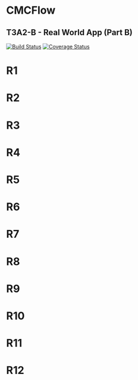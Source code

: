 # **CMCFlow** 
## T3A2-B - Real World App (Part B)

[![Build Status](https://travis-ci.org/HuangStanley050/studious-fortnight.svg?branch=master)](https://travis-ci.org/HuangStanley050/studious-fortnight)
[![Coverage Status](https://coveralls.io/repos/github/HuangStanley050/studious-fortnight/badge.svg?branch=master)](https://coveralls.io/github/HuangStanley050/studious-fortnight?branch=master)

# R1

# R2

# R3

# R4

# R5

# R6

# R7

# R8

# R9

# R10

# R11

# R12
